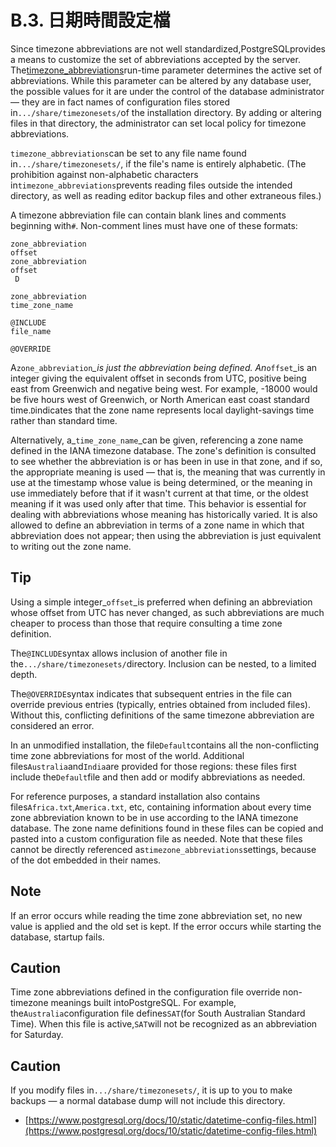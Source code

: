 # B.3. 日期時間設定檔

Since timezone abbreviations are not well standardized,PostgreSQLprovides a means to customize the set of abbreviations accepted by the server. The[timezone\_abbreviations](https://www.postgresql.org/docs/10/static/runtime-config-client.html#guc-timezone-abbreviations)run-time parameter determines the active set of abbreviations. While this parameter can be altered by any database user, the possible values for it are under the control of the database administrator — they are in fact names of configuration files stored in`.../share/timezonesets/`of the installation directory. By adding or altering files in that directory, the administrator can set local policy for timezone abbreviations.

`timezone_abbreviations`can be set to any file name found in`.../share/timezonesets/`, if the file's name is entirely alphabetic. \(The prohibition against non-alphabetic characters in`timezone_abbreviations`prevents reading files outside the intended directory, as well as reading editor backup files and other extraneous files.\)

A timezone abbreviation file can contain blank lines and comments beginning with`#`. Non-comment lines must have one of these formats:

```text
zone_abbreviation
offset
zone_abbreviation
offset
 D

zone_abbreviation
time_zone_name

@INCLUDE 
file_name

@OVERRIDE
```

A`zone_abbreviation`_\_is just the abbreviation being defined. An_`offset`\_is an integer giving the equivalent offset in seconds from UTC, positive being east from Greenwich and negative being west. For example, -18000 would be five hours west of Greenwich, or North American east coast standard time.`D`indicates that the zone name represents local daylight-savings time rather than standard time.

Alternatively, a\_`time_zone_name`\_can be given, referencing a zone name defined in the IANA timezone database. The zone's definition is consulted to see whether the abbreviation is or has been in use in that zone, and if so, the appropriate meaning is used — that is, the meaning that was currently in use at the timestamp whose value is being determined, or the meaning in use immediately before that if it wasn't current at that time, or the oldest meaning if it was used only after that time. This behavior is essential for dealing with abbreviations whose meaning has historically varied. It is also allowed to define an abbreviation in terms of a zone name in which that abbreviation does not appear; then using the abbreviation is just equivalent to writing out the zone name.

## Tip

Using a simple integer\_`offset`\_is preferred when defining an abbreviation whose offset from UTC has never changed, as such abbreviations are much cheaper to process than those that require consulting a time zone definition.

The`@INCLUDE`syntax allows inclusion of another file in the`.../share/timezonesets/`directory. Inclusion can be nested, to a limited depth.

The`@OVERRIDE`syntax indicates that subsequent entries in the file can override previous entries \(typically, entries obtained from included files\). Without this, conflicting definitions of the same timezone abbreviation are considered an error.

In an unmodified installation, the file`Default`contains all the non-conflicting time zone abbreviations for most of the world. Additional files`Australia`and`India`are provided for those regions: these files first include the`Default`file and then add or modify abbreviations as needed.

For reference purposes, a standard installation also contains files`Africa.txt`,`America.txt`, etc, containing information about every time zone abbreviation known to be in use according to the IANA timezone database. The zone name definitions found in these files can be copied and pasted into a custom configuration file as needed. Note that these files cannot be directly referenced as`timezone_abbreviations`settings, because of the dot embedded in their names.

## Note

If an error occurs while reading the time zone abbreviation set, no new value is applied and the old set is kept. If the error occurs while starting the database, startup fails.

## Caution

Time zone abbreviations defined in the configuration file override non-timezone meanings built intoPostgreSQL. For example, the`Australia`configuration file defines`SAT`\(for South Australian Standard Time\). When this file is active,`SAT`will not be recognized as an abbreviation for Saturday.

## Caution

If you modify files in`.../share/timezonesets/`, it is up to you to make backups — a normal database dump will not include this directory.

* [https://www.postgresql.org/docs/10/static/datetime-config-files.html](https://www.postgresql.org/docs/10/static/datetime-config-files.html)

